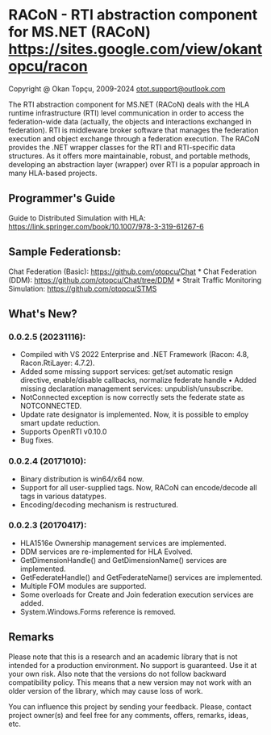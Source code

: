 RACoN - RTI abstraction component for MS.NET (RACoN)
https://sites.google.com/view/okantopcu/racon
=============================================

Copyright @ Okan Topçu, 2009-2024
otot.support@outlook.com

The RTI abstraction component for MS.NET (RACoN) deals with the HLA runtime infrastructure (RTI) level communication 
in order to access the federation-wide data (actually, the objects and interactions exchanged in federation). 
RTI is middleware broker software that manages the federation execution and object exchange through a federation execution.
The RACoN provides the .NET wrapper classes for the RTI and RTI-specific data structures. 
As it offers more maintainable, robust, and portable methods, developing an abstraction layer (wrapper) over RTI is a popular approach in many HLA-based projects.

## Programmer's Guide
Guide to Distributed Simulation with HLA: https://link.springer.com/book/10.1007/978-3-319-61267-6

## Sample Federationsb:
Chat Federation (Basic): https://github.com/otopcu/Chat * Chat Federation (DDM): https://github.com/otopcu/Chat/tree/DDM * Strait Traffic Monitoring Simulation: https://github.com/otopcu/STMS

## What's New?
### 0.0.2.5 (20231116):
* Compiled with VS 2022 Enterprise and .NET Framework (Racon: 4.8, Racon.RtiLayer:	4.7.2).
* Added some missing support services: get/set automatic resign directive, enable/disable callbacks, normalize federate handle
•	Added missing declaration management services: unpublish/unsubscribe.
* NotConnected exception is now correctly sets the federate state as NOTCONNECTED.
* Update rate designator is implemented. Now, it is possible to employ smart update reduction. 
* Supports OpenRTI v0.10.0
* Bug fixes.

### 0.0.2.4 (20171010):
* Binary distribution is win64/x64 now.
* Support for all user-supplied tags. Now, RACoN can encode/decode all tags in various datatypes.
* Encoding/decoding mechanism is restructured.

### 0.0.2.3 (20170417):
* HLA1516e Ownership management services are implemented.
* DDM services are re-implemented for HLA Evolved.
* GetDimensionHandle() and GetDimensionName() services are implemented.
* GetFederateHandle() and GetFederateName() services are implemented.
* Multiple FOM modules are supported.
* Some overloads for Create and Join federation execution services are added.
* System.Windows.Forms reference is removed.

## Remarks
Please note that this is a research and an academic library that is not intended for a production environment. 
No support is guaranteed. Use it at your own risk. Also note that the versions do not follow backward compatibility policy. 
This means that a new version may not work with an older version of the library, which may cause loss of work.

You can influence this project by sending your feedback. Please, contact project owner(s) and feel free for any comments, offers, remarks, ideas, etc. 

